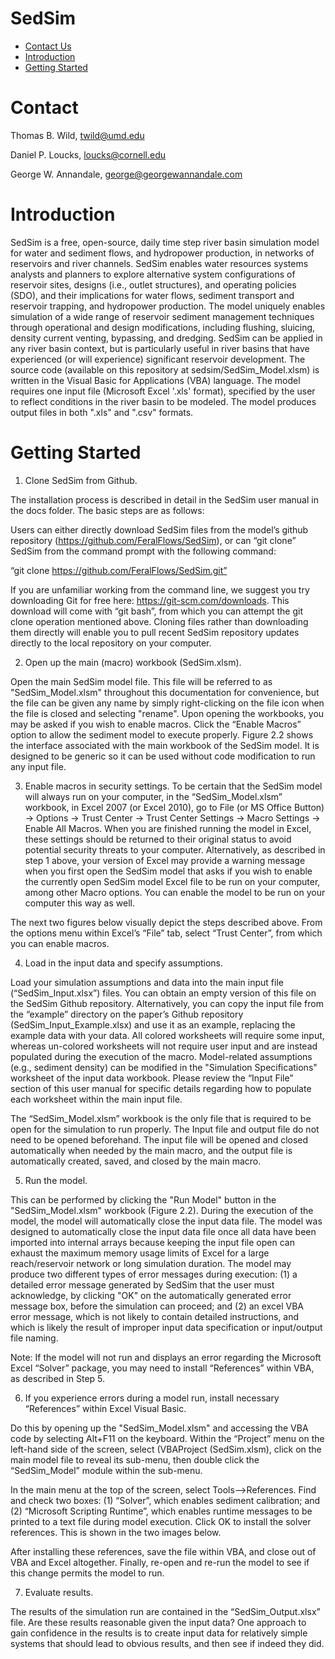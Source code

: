 # SedSim

- [Contact Us](#Contact)
- [Introduction](#Introduction)
- [Getting Started](#InstallGuide)

# <a name="Contact Us"></a>Contact
Thomas B. Wild, twild@umd.edu

Daniel P. Loucks, loucks@cornell.edu

George W. Annandale, george@georgewannandale.com

# <a name="InstallGuide"></a>Introduction

SedSim is a free, open-source, daily time step river basin simulation model for water and sediment flows, and hydropower production, in networks of reservoirs and river channels. SedSim enables water resources systems analysts and planners to explore alternative system configurations of reservoir sites, designs (i.e., outlet structures), and operating policies (SDO), and their implications for water flows, sediment transport and reservoir trapping, and hydropower production. The model uniquely enables simulation of a wide range of reservoir sediment management techniques through operational and design modifications, including flushing, sluicing, density current venting, bypassing, and dredging. SedSim can be applied in any river basin context, but is particularly useful in river basins that have experienced (or will experience) significant reservoir development. The source code (available on this repository at sedsim/SedSim_Model.xlsm) is written in the Visual Basic for Applications (VBA) language. The model requires one input file (Microsoft Excel '.xls' format), specified by the user to reflect conditions in the river basin to be modeled. The model produces output files in both ".xls" and ".csv" formats.

# <a name="Getting Started"></a>Getting Started

1. Clone SedSim from Github.

The installation process is described in detail in the SedSim user manual in the docs folder. The basic steps are as follows:

Users can either directly download SedSim files from the model’s github repository (https://github.com/FeralFlows/SedSim), or can “git clone” SedSim from the command prompt with the following command:

“git clone https://github.com/FeralFlows/SedSim.git”

If you are unfamiliar working from the command line, we suggest you try downloading Git for free here: https://git-scm.com/downloads. This download will come with “git bash”, from which you can attempt the git clone operation mentioned above. Cloning files rather than downloading them directly will enable you to pull recent SedSim repository updates directly to the local repository on your computer.

2. Open up the main (macro) workbook (SedSim.xlsm).

Open the main SedSim model file. This file will be referred to as "SedSim_Model.xlsm" throughout this documentation for convenience, but the file can be given any name by simply right-clicking on the file icon when the file is closed and selecting "rename".
Upon opening the workbooks, you may be asked if you wish to enable macros. Click the “Enable Macros” option to allow the sediment model to execute properly.
Figure 2.2 shows the interface associated with the main workbook of the SedSim model.  It is designed to be generic so it can be used without code modification to run any input file. 

3. Enable macros in security settings.
To be certain that the SedSim model will always run on your computer, in the “SedSim_Model.xlsm” workbook, in Excel 2007 (or Excel 2010), go to File (or MS Office Button) -> Options -> Trust Center -> Trust Center Settings -> Macro Settings -> Enable All Macros. When you are finished running the model in Excel, these settings should be returned to their original status to avoid potential security threats to your computer. Alternatively, as described in step 1 above, your version of Excel may provide a warning message when you first open the SedSim model that asks if you wish to enable the currently open SedSim model Excel file to be run on your computer, among other Macro options. You can enable the model to be run on your computer this way as well. 

The next two figures below visually depict the steps described above. From the options menu within Excel’s “File” tab, select “Trust Center”, from which you can enable macros.

4. Load in the input data and specify assumptions.

Load your simulation assumptions and data into the main input file (“SedSim_Input.xlsx”) files. You can obtain an empty version of this file on the SedSim Github repository. Alternatively, you can copy the input file from the “example” directory on the paper’s Github repository (SedSim_Input_Example.xlsx) and use it as an example, replacing the example data with your data. All colored worksheets will require some input, whereas un-colored worksheets will not require user input and are instead populated during the execution of the macro. Model-related assumptions (e.g., sediment density) can be modified in the "Simulation Specifications" worksheet of the input data workbook. Please review the “Input File” section of this user manual for specific details regarding how to populate each worksheet within the main input file.

The “SedSim_Model.xlsm” workbook is the only file that is required to be open for the simulation to run properly. The Input file and output file do not need to be opened beforehand. The input file will be opened and closed automatically when needed by the main macro, and the output file is automatically created, saved, and closed by the main macro.

5. Run the model. 

This can be performed by clicking the "Run Model" button in the "SedSim_Model.xlsm" workbook (Figure 2.2).  During the execution of the model, the model will automatically close the input data file. The model was designed to automatically close the input data file once all data have been imported into internal arrays because keeping the input file open can exhaust the maximum memory usage limits of Excel for a large reach/reservoir network or long simulation duration. The model may produce two different types of error messages during execution: (1) a detailed error message generated by SedSim that the user must acknowledge, by clicking "OK" on the automatically generated error message box, before the simulation can proceed; and (2) an excel VBA error message, which is not likely to contain detailed instructions, and which is likely the result of improper input data specification or input/output file naming.

Note: If the model will not run and displays an error regarding the Microsoft Excel “Solver” package, you may need to install “References” within VBA, as described in Step 5.

6. If you experience errors during a model run, install necessary “References” within Excel Visual Basic.

Do this by opening up the "SedSim_Model.xlsm" and accessing the VBA code by selecting Alt+F11 on the keyboard. Within the “Project” menu on the left-hand side of the screen, select (VBAProject (SedSim.xlsm), click on the main model file to reveal its sub-menu, then double click the “SedSim_Model” module within the sub-menu. 

In the main menu at the top of the screen, select Tools-->References. Find and check two boxes: (1) “Solver”, which enables sediment calibration; and (2) “Microsoft Scripting Runtime”, which enables runtime messages to be printed to a text file during model execution. Click OK to install the solver references. This is shown in the two images below.
 
After installing these references, save the file within VBA, and close out of VBA and Excel altogether. Finally, re-open and re-run the model to see if this change permits the model to run.

7. Evaluate results.   

The results of the simulation run are contained in the “SedSim_Output.xlsx” file.  Are these results reasonable given the input data?  One approach to gain confidence in the results is to create input data for relatively simple systems that should lead to obvious results, and then see if indeed they did.
